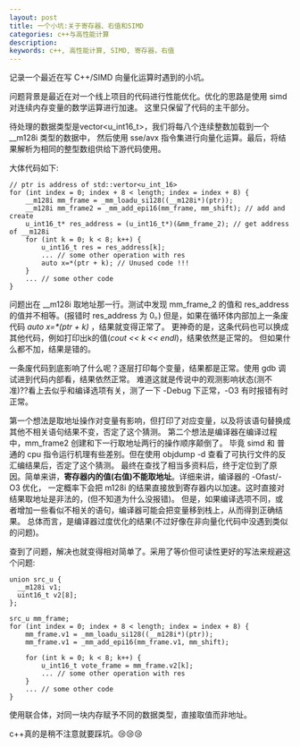 ```yaml
---
layout: post
title: 一个小坑:关于寄存器、右值和SIMD
categories: c++与高性能计算
description: 
keywords: c++, 高性能计算, SIMD, 寄存器，右值
---
```


记录一个最近在写 C++/SIMD 向量化运算时遇到的小坑。

问题背景是最近在对一个线上项目的代码进行性能优化。优化的思路是使用 simd 对连续内存变量的数学运算进行加速。
这里只保留了代码的主干部分。

待处理的数据类型是vector<u_int16_t>，我们将每八个连续整数加载到一个 __m128i 类型的数据中，
然后使用 sse/avx 指令集进行向量化运算。最后，将结果解析为相同的整型数组供给下游代码使用。

大体代码如下:

```text
// ptr is address of std::vertor<u_int_16>
for (int index = 0; index + 8 < length; index = index + 8) {
    __m128i mm_frame = _mm_loadu_si128((__m128i*)(ptr));
    __m128i mm_frame2 = _mm_add_epi16(mm_frame, mm_shift); // add and create 
    u_int16_t* res_address = (u_int16_t*)(&mm_frame_2); // get address of __m128i 
    for (int k = 0; k < 8; k++) {
        u_int16_t res = res_address[k];          
        ... // some other operation with res
        auto x=*(ptr + k); // Unused code !!!
    }
    ... // some other code
}
```

问题出在 __m128i 取地址那一行。测试中发现 mm_frame_2 的值和 res_address 的值并不相等。(报错时 res_address 为 0。)
但是，如果在循环体内部加上一条废代码 *auto x=\*(ptr + k)* ，结果就变得正常了。
更神奇的是，这条代码也可以换成其他代码，例如打印出k的值(*cout << k << endl*)，结果依然是正常的。
但如果什么都不加，结果是错的。

一条废代码到底影响了什么呢？逐层打印每个变量，结果都是正常。使用 gdb 调试进到代码内部看，结果依然正常。
难道这就是传说中的观测影响状态(测不准)??看上去似乎和编译选项有关，测了一下 -Debug 下正常，-O3 有时报错有时正常。

第一个想法是取地址操作对变量有影响，但打印了对应变量，以及将该语句替换成其他不相关语句结果不变，否定了这个猜测。
第二个想法是编译器在编译过程中，mm_frame2 创建和下一行取地址两行的操作顺序颠倒了。
毕竟 simd 和 普通的 cpu 指令运行机理有些差别。但在使用 objdump -d 查看了可执行文件的反汇编结果后，否定了这个猜测。
最终在查找了相当多资料后，终于定位到了原因。简单来讲，**寄存器内的值(右值)不能取地址**。详细来讲，编译器的 -Ofast/-O3 优化，
一定概率下会把 m128i 的结果直接放到寄存器内以加速。这时直接对结果取地址是非法的，(但不知道为什么没报错)。
但是，如果编译选项不同，或者增加一些看似不相关的语句，编译器可能会把变量移到栈上，从而得到正确结果。
总体而言，是编译器过度优化的结果(不过好像在非向量化代码中没遇到类似的问题)。 
 
查到了问题，解决也就变得相对简单了。采用了等价但可读性更好的写法来规避这个问题:

```text
union src_u {
  __m128i v1;
  uint16_t v2[8];
}; 

src_u mm_frame;
for (int index = 0; index + 8 < length; index = index + 8) {
    mm_frame.v1 = _mm_loadu_si128((__m128i*)(ptr));
    mm_frame.v1 = _mm_add_epi16(mm_frame.v1, mm_shift);

    for (int k = 0; k < 8; k++) {
        u_int16_t vote_frame = mm_frame.v2[k];
        ... // some other operation with res
    }
    ... // some other code  
}
```

使用联合体，对同一块内存赋予不同的数据类型，直接取值而非地址。

c++真的是稍不注意就要踩坑。😢😢😢
